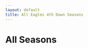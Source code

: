```yaml
---
layout: default
title: All Eagles 4th Down Seasons
---
```


# All Seasons

<!-- Links to seasons will go here -->
